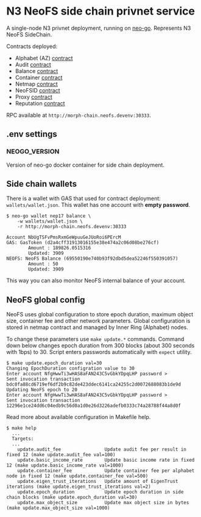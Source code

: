 # N3 NeoFS side chain privnet service
A single-node N3 privnet deployment, running on
[neo-go](https://github.com/nspcc-dev/neo-go). Represents N3 NeoFS SideChain.

Contracts deployed:
- Alphabet (AZ) [contract](https://github.com/nspcc-dev/neofs-contract/tree/master/alphabet)
- Audit [contract](https://github.com/nspcc-dev/neofs-contract/tree/master/audit)
- Balance [contract](https://github.com/nspcc-dev/neofs-contract/tree/master/balance)
- Container [contract](https://github.com/nspcc-dev/neofs-contract/tree/master/container)
- Netmap [contract](https://github.com/nspcc-dev/neofs-contract/tree/master/netmap)
- NeoFSID [contract](https://github.com/nspcc-dev/neofs-contract/tree/master/neofsid)
- Proxy [contract](https://github.com/nspcc-dev/neofs-contract/tree/master/proxy)
- Reputation [contract](https://github.com/nspcc-dev/neofs-contract/tree/master/reputation)
 
RPC available at `http://morph-chain.neofs.devenv:30333`.

## .env settings

### NEOGO_VERSION

Version of neo-go docker container for side chain deployment.

## Side chain wallets

There is a wallet with GAS that used for contract deployment:
`wallets/wallet.json`. This wallet has one account with **empty password**.

```
$ neo-go wallet nep17 balance \
    -w wallets/wallet.json \
    -r http://morph-chain.neofs.devenv:30333

Account NbUgTSFvPmsRxmGeWpuuGeJUoRoi6PErcM
GAS: GasToken (d2a4cff31913016155e38e474a2c06d08be276cf)
        Amount : 189826.0515316
        Updated: 3909
NEOFS: NeoFS Balance (69550190e740b93f92dbd5dea52246f550391057)
        Amount : 50
        Updated: 3909
```

This way you can also monitor NeoFS internal balance of your account.

## NeoFS global config

NeoFS uses global configuration to store epoch duration, maximum object size, 
container fee and other network parameters. Global configuration is stored in
netmap contract and managed by Inner Ring (Alphabet) nodes.

To change these parameters use `make update.*` commands. Command down below
changes epoch duration from 300 blocks (about 300 seconds with 1bps) to 30.
Script enters passwords automatically with `expect` utility.

```
$ make update.epoch_duration val=30
Changing EpochDuration configration value to 30
Enter account NfgHwwTi3wHAS8aFAN243C5vGbkYDpqLHP password > 
Sent invocation transaction bdc0fa88cd6719ef6df2b9c82de423ddec6141ca24255c2d0072688083b1de9d
Updating NeoFS epoch to 20
Enter account NfgHwwTi3wHAS8aFAN243C5vGbkYDpqLHP password > 
Sent invocation transaction 12296e1ce24dd6c04edb9c56d0a1d0e26d3226adefb0333c74a28788f44a8d0f
```

Read more about available configuration in Makefile help.

```
$ make help
  ...
  Targets:
  ...
    update.audit_fee                Update audit fee per result in fixed 12 (make update.audit_fee val=100)
    update.basic_income_rate        Update basic income rate in fixed 12 (make update.basic_income_rate val=1000)
    update.container_fee            Update container fee per alphabet node in fixed 12 (make update.container_fee val=500)
    update.eigen_trust_iterations   Update amount of EigenTrust iterations (make update.eigen_trust_iterations val=2)
    update.epoch_duration           Update epoch duration in side chain blocks (make update.epoch_duration val=30)
    update.max_object_size          Update max object size in bytes (make update.max_object_size val=1000)
```
